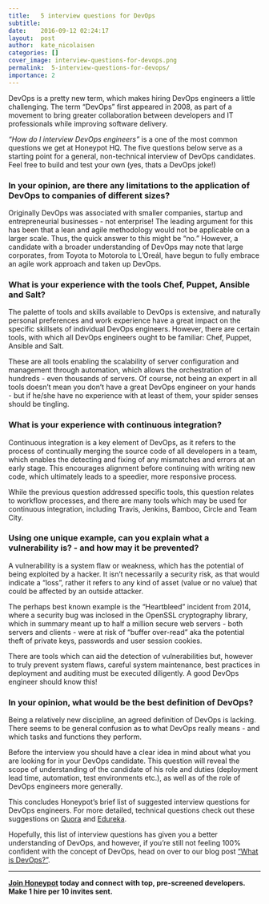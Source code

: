 ```yaml
---
title:   5 interview questions for DevOps
subtitle:
date:    2016-09-12 02:24:17
layout:  post
author:  kate_nicolaisen
categories: []
cover_image: interview-questions-for-devops.png
permalink:  5-interview-questions-for-devops/
importance: 2
---
```

DevOps is a pretty new term, which makes hiring DevOps engineers a little challenging. The term “DevOps” first appeared in 2008, as part of a movement to bring greater collaboration between developers and IT professionals while improving software delivery. 

<!--more--> 

*“How do I interview DevOps engineers”* is a one of the most common questions we get at Honeypot HQ. The five questions below serve as a starting point for a general, non-technical interview of DevOps candidates. Feel free to build and test your own (yes, thats a DevOps joke!) 

### In your opinion, are there any limitations to the application of DevOps to companies of different sizes?

Originally DevOps was associated with smaller companies, startup and entrepreneurial businesses - not enterprise! The leading argument for this has been that a lean and agile methodology would not be applicable on a larger scale. Thus, the quick answer to this might be “no.” However, a candidate with a broader understanding of DevOps may note that large corporates, from Toyota to Motorola to L’Oreál, have begun to fully embrace an agile work approach and taken up DevOps. 

### What is your experience with the tools Chef, Puppet, Ansible and Salt? 

The palette of tools and skills available to DevOps is extensive, and naturally personal preferences and work experience have a great impact on the specific skillsets of individual DevOps engineers. However, there are certain tools, with which all DevOps engineers ought to be familiar: Chef, Puppet, Ansible and Salt. 

These are all tools enabling the scalability of server configuration and management through automation, which allows the orchestration of hundreds - even thousands of servers. Of course, not being an expert in all tools doesn’t mean you don’t have a great DevOps engineer on your hands - but if he/she have no experience with at least of them, your spider senses should be tingling. 

### What is your experience with continuous integration?

Continuous integration is a key element of DevOps, as it refers to the process of continually merging the source code of all developers in a team, which enables the detecting and fixing of any mismatches and errors at an early stage. This encourages alignment before continuing with writing new code, which ultimately leads to a speedier, more responsive process. 

While the previous question addressed specific tools, this question relates to workflow processes, and there are many tools which may be used for continuous integration, including Travis, Jenkins, Bamboo, Circle and Team City. 

### Using one unique example, can you explain what a vulnerability is? - and how may it be prevented? 

A vulnerability is a system flaw or weakness, which has the potential of being exploited by a hacker. It isn’t necessarily a security risk, as that would indicate a “loss”, rather it  refers to any kind of asset (value or no value) that could be affected by an outside attacker. 

The perhaps best known example is the “Heartbleed” incident from 2014, where a security bug was inclosed in the OpenSSL cryptography library, which in summary meant up to half a million secure web servers - both servers and clients - were at risk of “buffer over-read” aka the potential theft of private keys, passwords and user session cookies. 

There are tools which can aid the detection of vulnerabilities but, however to truly prevent system flaws, careful system maintenance, best practices in deployment and auditing must be executed diligently. A good DevOps engineer should know this!

### In your opinion, what would be the best definition of DevOps? 

Being a relatively new discipline, an agreed definition of DevOps is lacking. There seems to be general confusion as to what DevOps really means - and which tasks and functions they perform. 

Before the interview you should have a clear idea in mind about what you are looking for in your DevOps candidate. This question will reveal the scope of understanding of the candidate of his role and duties (deployment lead time, automation, test environments etc.), as well as of the role of DevOps engineers more generally.

This concludes Honeypot’s brief list of suggested interview questions for DevOps engineers. For more detailed, technical questions check out these suggestions on [Quora](https://www.quora.com/What-are-some-good-interview-questions-for-a-DevOps-position) and [Edureka](http://www.edureka.co/blog/interview-questions/top-devops-interview-questions-2016/). 

Hopefully, this list of interview questions has given you a better understanding of DevOps, and however, if you’re still not feeling 100% confident with the concept of DevOps, head on over to our blog post [“What is DevOps?”](http://blog.honeypot.io/what-is-devops/). 

***
	
**[Join Honeypot](https://www.honeypot.io/pages/for_employers?utm_source=blog&utm_medium=organic&utm_term=g&utm_content=160904&utm_campaign=hr-no) today and connect with top, pre-screened developers. Make 1 hire per 10 invites sent.**
